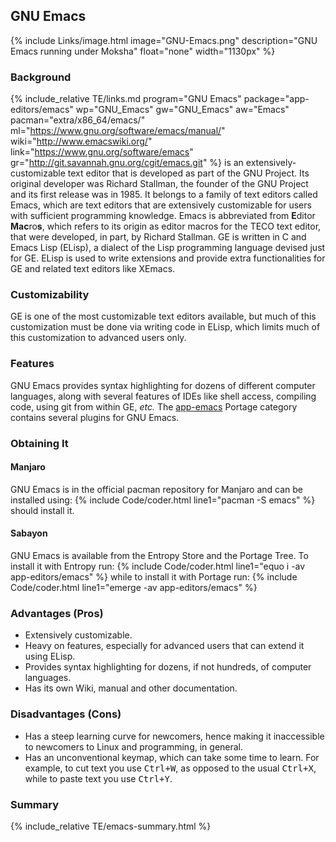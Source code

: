 ## GNU Emacs
{% include Links/image.html image="GNU-Emacs.png" description="GNU Emacs running under Moksha" float="none" width="1130px" %}

### Background
{% include_relative TE/links.md program="GNU Emacs" package="app-editors/emacs" wp="GNU_Emacs" gw="GNU_Emacs" aw="Emacs" pacman="extra/x86_64/emacs/" ml="https://www.gnu.org/software/emacs/manual/" wiki="http://www.emacswiki.org/" link="https://www.gnu.org/software/emacs" gr="http://git.savannah.gnu.org/cgit/emacs.git" %} is an extensively-customizable text editor that is developed as part of the GNU Project. Its original developer was Richard Stallman, the founder of the GNU Project and its first release was in 1985. It belongs to a family of text editors called Emacs, which are text editors that are extensively customizable for users with sufficient programming knowledge. Emacs is abbreviated from <b>E</b>ditor <b>Mac</b>ro<b>s</b>, which refers to its origin as editor macros for the TECO text editor, that were developed, in part, by Richard Stallman. GE is written in C and Emacs Lisp (ELisp), a dialect of the Lisp programming language devised just for GE. ELisp is used to write extensions and provide extra functionalities for GE and related text editors like XEmacs.

### Customizability
GE is one of the most customizable text editors available, but much of this customization must be done via writing code in ELisp, which limits much of this customization to advanced users only.

### Features
GNU Emacs provides syntax highlighting for dozens of different computer languages, along with several features of IDEs like shell access, compiling code, using git from within GE, *etc.* The [app-emacs](http://gpo.zugaina.org/app-emacs/) Portage category contains several plugins for GNU Emacs.

### Obtaining It
#### Manjaro
GNU Emacs is in the official pacman repository for Manjaro and can be installed using:
{% include Code/coder.html line1="pacman -S emacs" %}
should install it.

#### Sabayon
GNU Emacs is available from the Entropy Store and the Portage Tree. To install it with Entropy run:
{% include Code/coder.html line1="equo i -av app-editors/emacs" %}
while to install it with Portage run:
{% include Code/coder.html line1="emerge -av app-editors/emacs" %}

### Advantages (Pros)
* Extensively customizable.
* Heavy on features, especially for advanced users that can extend it using ELisp.
* Provides syntax highlighting for dozens, if not hundreds, of computer languages.
* Has its own Wiki, manual and other documentation.

### Disadvantages (Cons)
* Has a steep learning curve for newcomers, hence making it inaccessible to newcomers to Linux and programming, in general.
* Has an unconventional keymap, which can take some time to learn. For example, to cut text you use <kbd>Ctrl+W</kbd>, as opposed to the usual <kbd>Ctrl+X</kbd>, while to paste text you use <kbd>Ctrl+Y</kbd>.

### Summary
{% include_relative TE/emacs-summary.html %}
